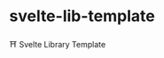 <!----- BEGIN GHOST DOCS HEADER ----->

# svelte-lib-template



⛩️ Svelte Library Template

<!----- END GHOST DOCS HEADER ----->
